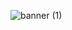 
![banner (1)](https://user-images.githubusercontent.com/84000523/176388015-ab2b4e10-1bec-49cd-bedf-fd773073ec37.gif)

<div align ="center">
<!--
 [![mongo db](https://img.shields.io/static/v1?label=&message=mongo+db&color=%23bd93f9&style=for-the-badge&logo=MongoDB&logoColor=%2350fa7b)](https://)
 [![express](https://img.shields.io/static/v1?label=&message=express&color=%23bd93f9&style=for-the-badge&logo=Express&logoColor=%2350fa7b)](https://)
 [![react js](https://img.shields.io/static/v1?label=&message=react+js&color=%23bd93f9&style=for-the-badge&logo=react&logoColor=%2350fa7b)](https://)
 [![Node Js](https://img.shields.io/static/v1?label=&message=Node+Js&color=%23bd93f9&style=for-the-badge&logo=node.js&logoColor=%2350fa7b)](https://)
 [![Tailwind Css](https://img.shields.io/static/v1?label=&message=Tailwind+Css&color=%23bd93f9&style=for-the-badge&logo=Tailwind+CSS&logoColor=%2350fa7b)](https://)
 [![python](https://img.shields.io/static/v1?label=&message=python&color=%23bd93f9&style=for-the-badge&logo=python&logoColor=%2350fa7b)](https://)

</div>

<hr></hr>

<h2 >
 
 🟢 About Me
 
</h2>

- <img alt="GIF" src="https://camo.githubusercontent.com/63371d36886ee658f5a97401f393e1ab1684b2fd3de674b8f5efc7d410b2a3d0/68747470733a2f2f6d656469612e67697068792e636f6d2f6d656469612f57556c706c634d704f43456d5447427442572f67697068792e676966" width="25" /> College Student
- <img alt="GIF" src="https://user-images.githubusercontent.com/84000523/176397542-b0e023b2-7a55-4d87-9467-9fccdfae819a.gif" width="25" /> Linux user
- <img alt="GIF" src="https://user-images.githubusercontent.com/84000523/176396523-7896d5a8-0a02-4324-ab5f-1e35182df4d1.gif" width="25" /> I know how to exit Vim
- <img alt="GIF" src="https://user-images.githubusercontent.com/84000523/176399755-ae7e0d0e-7c21-496b-9ad7-65acf69b2691.gif" width="25" /> Dumb at coding

<div align ="center">
 
```python
print("SWE wannabe")
```
</div>



<h2 >
 
 🟢 Statistics
 
</h2>

[![Ashutosh's github activity graph](https://activity-graph.herokuapp.com/graph?username=prxncxss03&theme=dracula)](https://github.com/ashutosh00710/github-readme-activity-graph)
![Top Langs](https://github-readme-stats.vercel.app/api/top-langs/?username=prxncxss03&layout=compact)
<--
